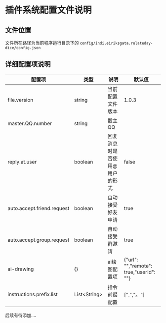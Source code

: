 # 插件系统配置文件说明

## 文件位置

文件所在路径为当前程序运行目录下的 `config/indi.eiriksgata.rulateday-dice/config.json`

## 详细配置项说明

| 配置项                        | 类型            | 说明              | 默认值                                     |
|----------------------------|---------------|-----------------|-----------------------------------------|
| file.version               | string        | 当前配置文件版本        | 1.0.3                                   |
| master.QQ.number           | string        | 骰主QQ            |                                         |
| reply.at.user              | boolean       | 回复消息时是否使用@用户的形式 | false                                   |
| auto.accept.friend.request | boolean       | 自动接受好友申请        | true                                    |
| auto.accept.group.request  | boolean       | 自动接受群邀请         | true                                    |   
| ai-drawing                 | {}            | ai绘图配置项         | {"url": "","remote": true,"userId": ""} |
| instructions.prefix.list   | List\<String> | 指令前缀配置          | [".","。"]                               |


后续有待添加....